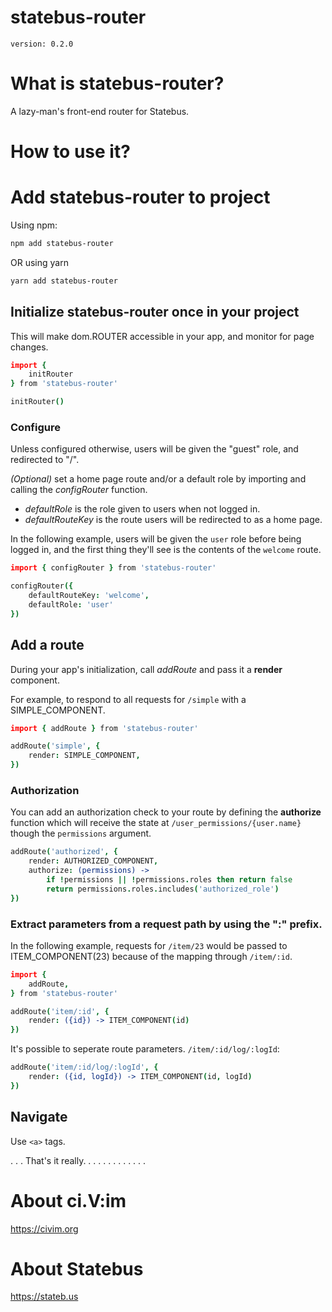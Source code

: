 # statebus-router
`version: 0.2.0`

# What is statebus-router?
A lazy-man's front-end router for Statebus. 

# How to use it?
# Add statebus-router to project
Using npm:
```bash
npm add statebus-router
```

OR using yarn

```bash
yarn add statebus-router
```

## Initialize statebus-router once in your project
This will make dom.ROUTER accessible in your app, and monitor for page changes.

```coffee
import {
    initRouter
} from 'statebus-router'

initRouter()
```


### Configure
Unless configured otherwise, users will be given the "guest" role, and redirected to "/".

*(Optional)* set a home page route and/or a default role by importing and calling the _configRouter_ function.

- _defaultRole_ is the role given to users when not logged in.
- _defaultRouteKey_ is the route users will be redirected to as a home page.

In the following example, users will be given the `user` role before being logged in, and the first thing they'll see is the contents of the `welcome` route.


```coffee
import { configRouter } from 'statebus-router'

configRouter({
    defaultRouteKey: 'welcome',
    defaultRole: 'user'
})
```

## Add a route 
During your app's initialization, call _addRoute_ and pass it a **render** component.

For example, to respond to all requests for `/simple` with a SIMPLE_COMPONENT.

```coffee
import { addRoute } from 'statebus-router'

addRoute('simple', {
    render: SIMPLE_COMPONENT,
}) 
```

### Authorization
You can add an authorization check to your route by defining the **authorize** function which will receive the state at `/user_permissions/{user.name}` though the `permissions` argument.

```coffee
addRoute('authorized', {
    render: AUTHORIZED_COMPONENT,
    authorize: (permissions) ->
        if !permissions || !permissions.roles then return false
        return permissions.roles.includes('authorized_role')
})
```

### Extract parameters from a request path by using the ":" prefix.

In the following example, requests for `/item/23` would be passed to ITEM_COMPONENT(23) because of the mapping through `/item/:id`.

```coffee
import { 
    addRoute, 
} from 'statebus-router'

addRoute('item/:id', {
    render: ({id}) -> ITEM_COMPONENT(id)
})
```

It's possible to seperate route parameters.  `/item/:id/log/:logId`:

```coffee
addRoute('item/:id/log/:logId', {
    render: ({id, logId}) -> ITEM_COMPONENT(id, logId)
})
```

## Navigate
Use `<a>` tags.

.
.
.
That's it really.
.
.
.
.
.
.
.
.
.
.
.
.

# About ci.V:im
https://civim.org

# About Statebus
https://stateb.us
